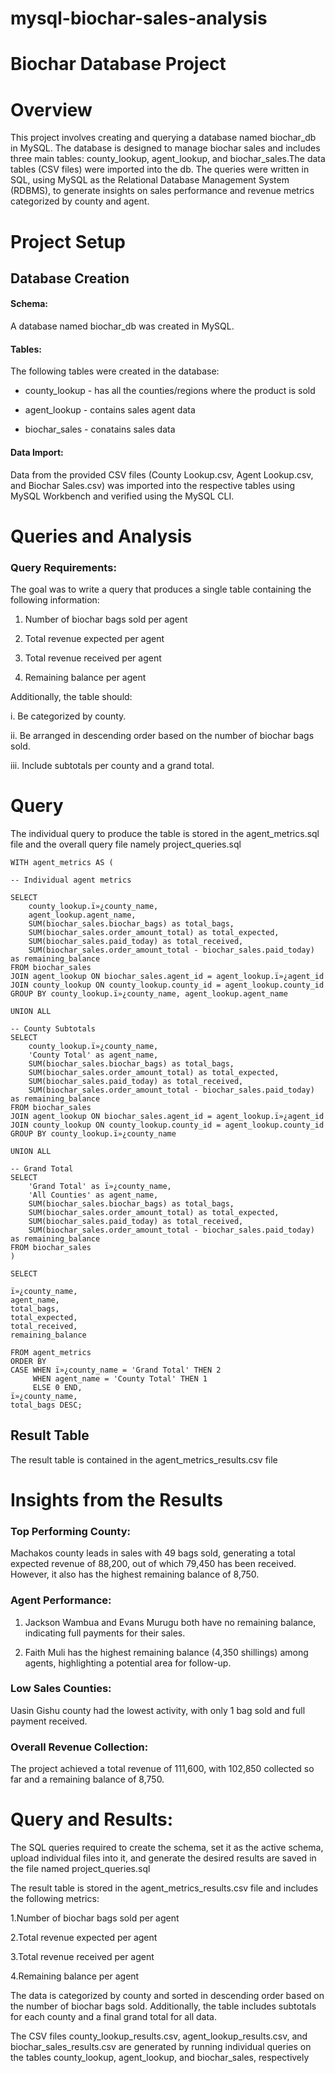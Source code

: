 # mysql-biochar-sales-analysis

# Biochar Database Project

# Overview

This project involves creating and querying a database named biochar_db in MySQL. The database is designed to manage biochar sales and includes three main tables: county_lookup, agent_lookup, and biochar_sales.The data tables (CSV files) were imported into the db. The queries were written in SQL, using MySQL as the Relational Database Management System (RDBMS), to generate insights on sales performance and revenue metrics categorized by county and agent.

# Project Setup

## Database Creation

#### Schema: 
A database named biochar_db was created in MySQL.

#### Tables: 
The following tables were created in the database:

- county_lookup - has all the counties/regions where the product is sold

- agent_lookup - contains sales agent data

- biochar_sales - conatains sales data

#### Data Import:
Data from the provided CSV files (County Lookup.csv, Agent Lookup.csv, and Biochar Sales.csv) was imported into the respective tables using MySQL Workbench and verified using the MySQL CLI.

# Queries and Analysis

 ### Query Requirements:

The goal was to write a query that produces a single table containing the following information:

 1. Number of biochar bags sold per agent

 2. Total revenue expected per agent

 3. Total revenue received per agent

 4. Remaining balance per agent

Additionally, the table should:

i. Be categorized by county.

ii. Be arranged in descending order based on the number of biochar bags sold.

iii. Include subtotals per county and a grand total.

# Query
The individual query to produce the table is stored in the agent_metrics.sql file and the overall query file namely project_queries.sql

    WITH agent_metrics AS (  

    -- Individual agent metrics
  
    SELECT 
        county_lookup.ï»¿county_name,
        agent_lookup.agent_name,
        SUM(biochar_sales.biochar_bags) as total_bags,
        SUM(biochar_sales.order_amount_total) as total_expected,
        SUM(biochar_sales.paid_today) as total_received,
        SUM(biochar_sales.order_amount_total - biochar_sales.paid_today) as remaining_balance
    FROM biochar_sales 
    JOIN agent_lookup ON biochar_sales.agent_id = agent_lookup.ï»¿agent_id
    JOIN county_lookup ON county_lookup.county_id = agent_lookup.county_id
    GROUP BY county_lookup.ï»¿county_name, agent_lookup.agent_name

    UNION ALL
    
    -- County Subtotals
    SELECT 
        county_lookup.ï»¿county_name,
        'County Total' as agent_name,
        SUM(biochar_sales.biochar_bags) as total_bags,
        SUM(biochar_sales.order_amount_total) as total_expected,
        SUM(biochar_sales.paid_today) as total_received,
        SUM(biochar_sales.order_amount_total - biochar_sales.paid_today) as remaining_balance
    FROM biochar_sales 
    JOIN agent_lookup ON biochar_sales.agent_id = agent_lookup.ï»¿agent_id
    JOIN county_lookup ON county_lookup.county_id = agent_lookup.county_id
    GROUP BY county_lookup.ï»¿county_name

    UNION ALL
    
    -- Grand Total
    SELECT 
        'Grand Total' as ï»¿county_name,
        'All Counties' as agent_name,
        SUM(biochar_sales.biochar_bags) as total_bags,
        SUM(biochar_sales.order_amount_total) as total_expected,
        SUM(biochar_sales.paid_today) as total_received,
        SUM(biochar_sales.order_amount_total - biochar_sales.paid_today) as remaining_balance
    FROM biochar_sales 
    )
    
    SELECT 

    ï»¿county_name,
    agent_name,
    total_bags,
    total_expected,
    total_received,
    remaining_balance
    
    FROM agent_metrics
    ORDER BY 
    CASE WHEN ï»¿county_name = 'Grand Total' THEN 2
         WHEN agent_name = 'County Total' THEN 1
         ELSE 0 END,
    ï»¿county_name,
    total_bags DESC;

## Result Table
The result table is contained in the agent_metrics_results.csv file


# Insights from the Results

### Top Performing County:

Machakos county leads in sales with 49 bags sold, generating a total expected revenue of 88,200, out of which 79,450 has been received. However, it also has the highest remaining balance of 8,750.

### Agent Performance:

1. Jackson Wambua and Evans Murugu both have no remaining balance, indicating full payments for their sales.

2. Faith Muli has the highest remaining balance (4,350 shillings) among agents, highlighting a potential area for follow-up.

### Low Sales Counties:

Uasin Gishu county had the lowest activity, with only 1 bag sold and full payment received.

### Overall Revenue Collection:

The project achieved a total revenue of 111,600, with 102,850 collected so far and a remaining balance of 8,750.

# Query and Results:

The SQL queries required to create the schema, set it as the active schema, upload individual files into it, and generate the desired results are saved in the file named project_queries.sql

The result table is stored in the agent_metrics_results.csv file and includes the following metrics:

1.Number of biochar bags sold per agent

2.Total revenue expected per agent

3.Total revenue received per agent

4.Remaining balance per agent

The data is categorized by county and sorted in descending order based on the number of biochar bags sold. Additionally, the table includes subtotals for each county and a final grand total for all data.

The CSV files county_lookup_results.csv, agent_lookup_results.csv, and biochar_sales_results.csv are generated by running individual queries on the tables county_lookup, agent_lookup, and biochar_sales, respectively
